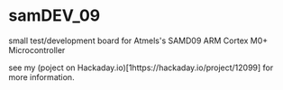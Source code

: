 # samDEV_09
small test/development board for Atmels's SAMD09 ARM Cortex M0+ Microcontroller

see my (poject on Hackaday.io)[1https://hackaday.io/project/12099] for more information. 

